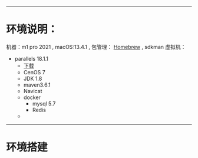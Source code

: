 
----
# 环境说明：

机器：m1 pro 2021  , macOS:13.4.1 ,
包管理： [Homebrew](Configuration/homebrew/Homebrew.md) , sdkman 
虚拟机：
- parallels 18.1.1  
	- [下载](https://luoxx.top/archives/pd-18-active)
	- CenOS 7
	- JDK 1.8
	- maven3.6.1
	-  Navicat
	- docker
		- mysql 5.7
		- Redis
	- 


----
# 环境搭建




